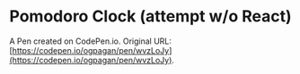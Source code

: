 # Pomodoro Clock (attempt w/o React)

A Pen created on CodePen.io. Original URL: [https://codepen.io/ogpagan/pen/wvzLoJy](https://codepen.io/ogpagan/pen/wvzLoJy).

